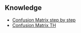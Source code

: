 #

## Knowledge
- [Confusion Matrix step by step](https://www.geeksforgeeks.org/confusion-matrix-machine-learning/)
- [Confusion Matrix TH](https://medium.com/@pagongatchalee/confusion-matrix-%E0%B9%80%E0%B8%84%E0%B8%A3%E0%B8%B7%E0%B9%88%E0%B8%AD%E0%B8%87%E0%B8%A1%E0%B8%B7%E0%B8%AD%E0%B8%AA%E0%B8%B3%E0%B8%84%E0%B8%B1%E0%B8%8D%E0%B9%83%E0%B8%99%E0%B8%81%E0%B8%B2%E0%B8%A3%E0%B8%9B%E0%B8%A3%E0%B8%B0%E0%B9%80%E0%B8%A1%E0%B8%B4%E0%B8%99%E0%B8%9C%E0%B8%A5%E0%B8%A5%E0%B8%B1%E0%B8%9E%E0%B8%98%E0%B9%8C%E0%B8%82%E0%B8%AD%E0%B8%87%E0%B8%81%E0%B8%B2%E0%B8%A3%E0%B8%97%E0%B8%B3%E0%B8%99%E0%B8%B2%E0%B8%A2-%E0%B9%83%E0%B8%99machine-learning-fba6e3f9508c)